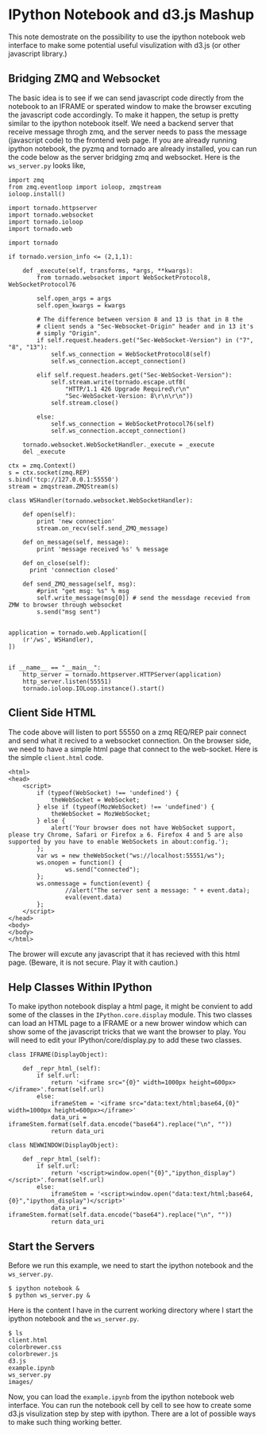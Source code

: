 IPython Notebook and d3.js Mashup
=================================

This note demostrate on the possibility to use the ipython notebook web interface to make some potential useful visulization with d3.js (or other javascript library.)  


Bridging ZMQ and Websocket 
---------------------------------
The basic idea is to see if we can send javascript code directly from the notebook to an IFRAME or sperated window to make the browser excuting the javascript code accordingly. To make it happen, the setup is pretty similar to the ipython notebook itself. We need a backend server that receive message throgh zmq, and the server needs to pass the message (javascript code) to the frontend web page. If you are already running ipython notebook, the pyzmq and tornado are already installed, you can run the code below as the server bridging zmq and websocket.  Here is the `ws_server.py` looks like, 


    import zmq
    from zmq.eventloop import ioloop, zmqstream
    ioloop.install()
    
    import tornado.httpserver
    import tornado.websocket
    import tornado.ioloop
    import tornado.web
    
    import tornado
    
    if tornado.version_info <= (2,1,1):
    
        def _execute(self, transforms, *args, **kwargs):
            from tornado.websocket import WebSocketProtocol8, WebSocketProtocol76
            
            self.open_args = args
            self.open_kwargs = kwargs
    
            # The difference between version 8 and 13 is that in 8 the
            # client sends a "Sec-Websocket-Origin" header and in 13 it's
            # simply "Origin".
            if self.request.headers.get("Sec-WebSocket-Version") in ("7", "8", "13"):
                self.ws_connection = WebSocketProtocol8(self)
                self.ws_connection.accept_connection()
                
            elif self.request.headers.get("Sec-WebSocket-Version"):
                self.stream.write(tornado.escape.utf8(
                    "HTTP/1.1 426 Upgrade Required\r\n"
                    "Sec-WebSocket-Version: 8\r\n\r\n"))
                self.stream.close()
                
            else:
                self.ws_connection = WebSocketProtocol76(self)
                self.ws_connection.accept_connection()
    
        tornado.websocket.WebSocketHandler._execute = _execute
        del _execute
    
    ctx = zmq.Context()
    s = ctx.socket(zmq.REP)
    s.bind('tcp://127.0.0.1:55550')
    stream = zmqstream.ZMQStream(s)
    
    class WSHandler(tornado.websocket.WebSocketHandler):
    
        def open(self):
            print 'new connection'
            stream.on_recv(self.send_ZMQ_message)
          
        def on_message(self, message):
            print 'message received %s' % message
    
        def on_close(self):
          print 'connection closed'
    
        def send_ZMQ_message(self, msg):
            #print "get msg: %s" % msg
            self.write_message(msg[0]) # send the messdage recevied from ZMW to browser through websocket
            s.send("msg sent")
    
    
    application = tornado.web.Application([
        (r'/ws', WSHandler),
    ])
    
    
    if __name__ == "__main__":
        http_server = tornado.httpserver.HTTPServer(application)
        http_server.listen(55551)
        tornado.ioloop.IOLoop.instance().start()


Client Side HTML
--------------------------

The code above will listen to port 55550 on a zmq REQ/REP pair connect and send what it recived to a websocket connection. On the browser side, we need to have a simple html page that connect to the web-socket.  Here is the simple `client.html` code.

    
    <html>
    <head>
        <script>
            if (typeof(WebSocket) !== 'undefined') {
                theWebSocket = WebSocket;
            } else if (typeof(MozWebSocket) !== 'undefined') {
                theWebSocket = MozWebSocket;
            } else {
                alert('Your browser does not have WebSocket support, please try Chrome, Safari or Firefox ≥ 6. Firefox 4 and 5 are also supported by you have to enable WebSockets in about:config.');
            };
            var ws = new theWebSocket("ws://localhost:55551/ws");
            ws.onopen = function() {
                    ws.send("connected");
            };
            ws.onmessage = function(event) {
                    //alert("The server sent a message: " + event.data);
                    eval(event.data)
            };
        </script>
    </head>
    <body>
    </body>
    </html>

The brower will excute any javascript that it has recieved with this html page. (Beware, it is not secure. Play it with caution.) 

Help Classes Within IPython
------------------------------
To make ipython notebook display a html page, it might be convient to add some of the classes in the `IPython.core.display` module. This two classes can load an HTML page to a IFRAME or a new brower window which can show some of the javascript tricks that we want the browser to play.  You will need to edit your IPython/core/display.py to add these two classes.  

    class IFRAME(DisplayObject):
    
        def _repr_html_(self):
            if self.url:
                return '<iframe src="{0}" width=1000px height=600px></iframe>'.format(self.url)
            else:
                iframeStem = '<iframe src="data:text/html;base64,{0}" width=1000px height=600px></iframe>'
                data_uri = iframeStem.format(self.data.encode("base64").replace("\n", ""))
                return data_uri
    
    class NEWWINDOW(DisplayObject):
    
        def _repr_html_(self):
            if self.url:
                return '<script>window.open("{0}","ipython_display")</script>'.format(self.url)
            else:
                iframeStem = '<script>window.open("data:text/html;base64,{0}","ipython_display")</script>'
                data_uri = iframeStem.format(self.data.encode("base64").replace("\n", ""))
                return data_uri


Start the Servers
---------------------------
Before we run this example, we need to start the ipython notebook and the `ws_server.py`.

    $ ipython notebook &
    $ python ws_server.py &

Here is the content I have in the current working directory where I start the ipython notebook and the `ws_server.py`.

    $ ls
    client.html     
    colorbrewer.css 
    colorbrewer.js  
    d3.js           
    example.ipynb   
    ws_server.py
    images/


Now, you can load the `example.ipynb` from the ipython notebook web interface. You can run the notebook cell by cell to see how to create some d3.js visulization step by step with ipython.  There are a lot of possible ways to make such thing working better.  
